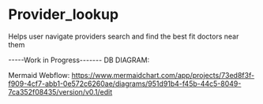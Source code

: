 # Provider_lookup
Helps user navigate providers search and find the best fit doctors near them

  -----Work in Progress-------
DB DIAGRAM:


Mermaid Webflow: https://www.mermaidchart.com/app/projects/73ed8f3f-f909-4cf7-abb1-0e572c6260ae/diagrams/951d91b4-f45b-44c5-8049-7ca352f08435/version/v0.1/edit
